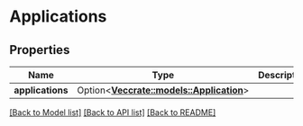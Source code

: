 # Applications

## Properties

Name | Type | Description | Notes
------------ | ------------- | ------------- | -------------
**applications** | Option<[**Vec<crate::models::Application>**](Application.md)> |  | [optional]

[[Back to Model list]](../README.md#documentation-for-models) [[Back to API list]](../README.md#documentation-for-api-endpoints) [[Back to README]](../README.md)


